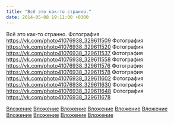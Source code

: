 ```yaml
---
title: "Всё это как-то странно."
date: 2014-05-08 19:11:00 +0300
---
```


Всё это как-то странно.
Фотография
https://vk.com/photo41076938_329611509
Фотография
https://vk.com/photo41076938_329611520
Фотография
https://vk.com/photo41076938_329611537
Фотография
https://vk.com/photo41076938_329611558
Фотография
https://vk.com/photo41076938_329611576
Фотография
https://vk.com/photo41076938_329611578
Фотография
https://vk.com/photo41076938_329611602
Фотография
https://vk.com/photo41076938_329611630
Фотография
https://vk.com/photo41076938_329611648
Фотография
https://vk.com/photo41076938_329611678

[Вложение](https://vk.com/photo41076938_329611509)
[Вложение](https://vk.com/photo41076938_329611520)
[Вложение](https://vk.com/photo41076938_329611537)
[Вложение](https://vk.com/photo41076938_329611558)
[Вложение](https://vk.com/photo41076938_329611576)
[Вложение](https://vk.com/photo41076938_329611578)
[Вложение](https://vk.com/photo41076938_329611602)
[Вложение](https://vk.com/photo41076938_329611630)
[Вложение](https://vk.com/photo41076938_329611648)
[Вложение](https://vk.com/photo41076938_329611678)
